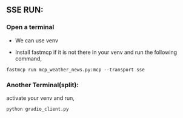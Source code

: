 ## SSE RUN:
### Open a terminal
- We can use venv

- Install fastmcp if it is not there in your venv and run the following command,

`fastmcp run mcp_weather_news.py:mcp --transport sse` 

### Another Terminal(split):

 activate your venv and run,

`python gradio_client.py`
